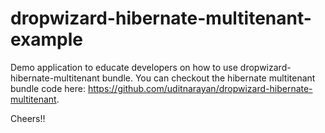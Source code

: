 # dropwizard-hibernate-multitenant-example

Demo application to educate developers on how to use dropwizard-hibernate-multitenant bundle. You can checkout 
the hibernate multitenant bundle code here: https://github.com/uditnarayan/dropwizard-hibernate-multitenant.

Cheers!!
